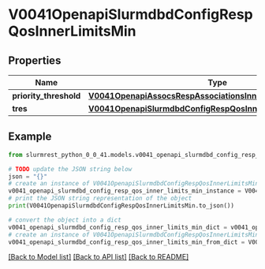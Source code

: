 # V0041OpenapiSlurmdbdConfigRespQosInnerLimitsMin


## Properties

Name | Type | Description | Notes
------------ | ------------- | ------------- | -------------
**priority_threshold** | [**V0041OpenapiAssocsRespAssociationsInnerMinPriorityThreshold**](V0041OpenapiAssocsRespAssociationsInnerMinPriorityThreshold.md) |  | [optional] 
**tres** | [**V0041OpenapiSlurmdbdConfigRespQosInnerLimitsMinTres**](V0041OpenapiSlurmdbdConfigRespQosInnerLimitsMinTres.md) |  | [optional] 

## Example

```python
from slurmrest_python_0_0_41.models.v0041_openapi_slurmdbd_config_resp_qos_inner_limits_min import V0041OpenapiSlurmdbdConfigRespQosInnerLimitsMin

# TODO update the JSON string below
json = "{}"
# create an instance of V0041OpenapiSlurmdbdConfigRespQosInnerLimitsMin from a JSON string
v0041_openapi_slurmdbd_config_resp_qos_inner_limits_min_instance = V0041OpenapiSlurmdbdConfigRespQosInnerLimitsMin.from_json(json)
# print the JSON string representation of the object
print(V0041OpenapiSlurmdbdConfigRespQosInnerLimitsMin.to_json())

# convert the object into a dict
v0041_openapi_slurmdbd_config_resp_qos_inner_limits_min_dict = v0041_openapi_slurmdbd_config_resp_qos_inner_limits_min_instance.to_dict()
# create an instance of V0041OpenapiSlurmdbdConfigRespQosInnerLimitsMin from a dict
v0041_openapi_slurmdbd_config_resp_qos_inner_limits_min_from_dict = V0041OpenapiSlurmdbdConfigRespQosInnerLimitsMin.from_dict(v0041_openapi_slurmdbd_config_resp_qos_inner_limits_min_dict)
```
[[Back to Model list]](../README.md#documentation-for-models) [[Back to API list]](../README.md#documentation-for-api-endpoints) [[Back to README]](../README.md)


